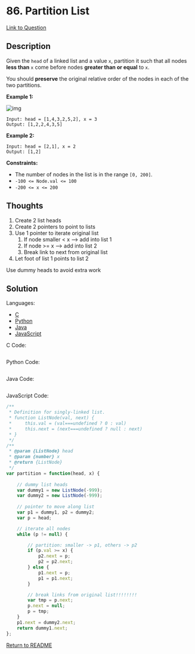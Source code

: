 # 86. Partition List
[Link to Question](https://leetcode.com/problems/partition-list/description/)

## Description

Given the `head` of a linked list and a value `x`, partition it such that all nodes **less than** `x` come before nodes **greater than or equal** to `x`.

You should **preserve** the original relative order of the nodes in each of the two partitions.

 

**Example 1:**

![img](https://assets.leetcode.com/uploads/2021/01/04/partition.jpg)

```
Input: head = [1,4,3,2,5,2], x = 3
Output: [1,2,2,4,3,5]
```

**Example 2:**

```
Input: head = [2,1], x = 2
Output: [1,2]
```

 

**Constraints:**

- The number of nodes in the list is in the range `[0, 200]`.
- `-100 <= Node.val <= 100`
- `-200 <= x <= 200`

## Thoughts

1. Create 2 list heads
2. Create 2 pointers to point to lists
3. Use 1 pointer to iterate original list
   1. If node smaller < x --> add into list 1
   2. If node >= x --> add into list 2
   3. Break link to next from original list
4. Let foot of list 1 points to list 2

Use dummy heads to avoid extra work





## Solution

Languages:

- [C](#C)
- [Python](#python)
- [Java](#java)
- [JavaScript](#JavaScript)

<div id="C"></div>C Code:

```C

```

<div id="python"></div>Python Code:

```python

```

<div id="java"></div>Java Code:

```java

```

<div id="javascript"></div>JavaScript Code:

```javascript
/**
 * Definition for singly-linked list.
 * function ListNode(val, next) {
 *     this.val = (val===undefined ? 0 : val)
 *     this.next = (next===undefined ? null : next)
 * }
 */
/**
 * @param {ListNode} head
 * @param {number} x
 * @return {ListNode}
 */
var partition = function(head, x) {
    
    // dummy list heads
    var dummy1 = new ListNode(-999);
    var dummy2 = new ListNode(-999);
    
    // pointer to move along list
    var p1 = dummy1, p2 = dummy2;
    var p = head;

    // iterate all nodes
    while (p != null) {

        // partition: smaller -> p1, others -> p2
        if (p.val >= x) {
            p2.next = p;
            p2 = p2.next;
        } else {
            p1.next = p;
            p1 = p1.next;
        }

        // break links from original list!!!!!!!!
        var tmp = p.next;
        p.next = null;
        p = tmp;
    }
    p1.next = dummy2.next;
    return dummy1.next;
};
```

[Return to README](./../README.md)

